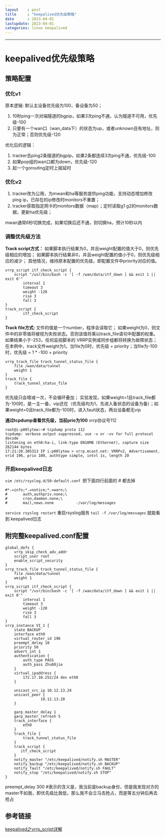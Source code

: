 ```yaml
---
layout    : post
title     : "keepalived优先级策略"
date      : 2023-04-01
lastupdate: 2023-04-01
categories: linux keepalived
---
```


----

# keepalived优先级策略

## 策略配置

### 优化v1

原本逻辑:
默认主设备优先级为100，备设备为50；

1. 10秒ping一次对端隧道的bgpip，如果3次ping不通，认为隧道不可用，优先级-100
2. 只要有一个wan口（wan_data下）的状态为up，或者unknown且有地址，则为正常；否则优先级-120 

优化后的逻辑：

1. tracker去ping2条隧道的bgpip，如果2条都连续3次ping不通，优先级-100
2. 如果pop组的wan口都为down，优先级-120
3. 起一个gorouting定时上报延时

### 优化v2

1. tracker改为公用，为mwan和ha等服务提供ping功能，支持动态增加修改ping ip，已存在的ip修改时monitors不重置；
2. tracker获取指定网卡的monitors数据（map）；定时读取g1 g2的monitors数据，更新ha优先级；

mwan通常6秒切换完成，如果切换后还不通，则切换ha，预计10秒以内

### 调整优先级方法

**Track script方式：**
如果脚本执行结果为0，并且weight配置的值大于0，则优先级相应的增加；
如果脚本执行结果非0，并且weight配置的值小于0，则优先级相应的减少；
其他情况，维持原本配置的优先级，即配置文件中priority对应的值。

```shell
vrrp_script itf_check_script {
    script "/usr/bin/bash -c '[ -f /wan/data/itf_down ] && exit 1 || exit 0'"
        interval 1
        timeout 3
        weight -120
        rise 3
        fall 3
}
track_script {
        itf_check_script
}
```

**Track file方式:**
文件的值是一个number，程序会读取它；
如果weight为0，则文件中的非零值将被视为失败状态。否则该值将乘以track_file语句中配置的权重。如果结果小于-253，任何监视脚本的 VRRP实例或同步组都将转换为故障状态；
在本例中，track文件weight为1。当file为0时，优先级 = priority；当file为-100时，优先级 = 1 * -100 + priority

```shell
vrrp_track_file track_tunnel_status_file {
    file /wan/data/tunnel
    weight 1
}
track_file {
    track_tunnel_status_file
}
```

优先级只会增减一次，不会循环叠加；
实验发现，如果weight=1且track_file都为-100时，是一主一备，vip还在（优先级均为1，先进入备状态的设备为备）；如果weight=0且track_file都为-100时，进入fault状态，两台设备都无vip

**通过tcpdump查看优先级，当前prio为100**
vrrp协议号112

```shell
root@i-p00lytew:~# tcpdump proto 112
tcpdump: verbose output suppressed, use -v or -vv for full protocol decode
listening on eth0:ha-i, link-type EN10MB (Ethernet), capture size 262144 bytes
17:21:20.305313 IP i-p00lytew > vrrp.mcast.net: VRRPv2, Advertisement, vrid 196, prio 100, authtype simple, intvl 1s, length 20
```


### 开启keepalived日志

`vim /etc/rsyslog.d/50-default.conf `把下面四行前面的 # 都去掉

```shell
#*.=info;*.=notice;*.=warn;\
#       auth,authpriv.none;\
#       cron,daemon.none;\
#       mail,news.none          -/var/log/messages
```

`service rsyslog restart` 重启rsyslog服务
`tail -f /var/log/messages` 就能看到 keepalived日志



## 附完整keepalived.conf配置

```shell
global_defs {
    vrrp_skip_check_adv_addr
    script_user root
    enable_script_security
}
vrrp_track_file track_tunnel_status_file {
    file /wan/data/tunnel
    weight 1
}
vrrp_script itf_check_script {
    script "/usr/bin/bash -c '[ -f /wan/data/itf_down ] && exit 1 || exit 0'"
        interval 1
        timeout 3
        weight -120
        rise 3
        fall 3
}
vrrp_instance VI_1 {
    state BACKUP
    interface eth0
    virtual_router_id 196
    preempt_delay 10
    priority 50
    advert_int 1
    authentication {
        auth_type PASS
        auth_pass Zhu88jie
    }
    virtual_ipaddress {
        172.17.10.252/24 dev eth0
    }
    
    unicast_src_ip 10.12.13.24
    unicast_peer {
                10.12.13.20
    }
    
    garp_master_delay 1
    garp_master_refresh 5
    track_interface {
        eth0
    }
    track_file {
        track_tunnel_status_file
    }
    track_script {
       itf_check_script
    }
    notify_master "/etc/keepalived/notify.sh MASTER"
    notify_backup "/etc/keepalived/notify.sh BACKUP"
    notify_fault "/etc/keepalived/notify.sh FAULT"
    notify_stop "/etc/keepalived/notify.sh STOP"
}
```

preempt_delay 300 #表示的含义是，我当前是backup身份，但是我发现对方的master不如我，即优先级比我低，那么我不会立马去抢占，而是等五分钟后再去抢占

## 参考链接

[keepalived之vrrp_script详解](https://www.cnblogs.com/arjenlee/p/9258188.html)

